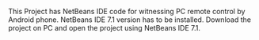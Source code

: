This Project has NetBeans IDE code for witnessing PC remote control by Android phone. NetBeans IDE 7.1 version has to be installed. Download the project on PC and open the project using NetBeans IDE 7.1.